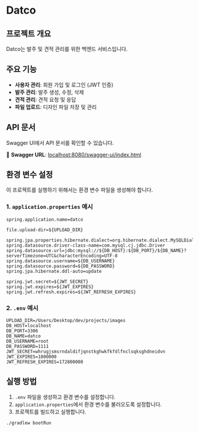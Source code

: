 # Datco

## 프로젝트 개요
Datco는 발주 및 견적 관리를 위한 백엔드 서비스입니다.

## 주요 기능
- **사용자 관리**: 회원 가입 및 로그인 (JWT 인증)
- **발주 관리**: 발주 생성, 수정, 삭제
- **견적 관리**: 견적 요청 및 응답
- **파일 업로드**: 디자인 파일 저장 및 관리

## API 문서
Swagger UI에서 API 문서를 확인할 수 있습니다.

🔗 **Swagger URL**: [localhost:8080/swagger-ui/index.html](http://localhost:8080/swagger-ui/index.html)

## 환경 변수 설정
이 프로젝트를 실행하기 위해서는 환경 변수 파일을 생성해야 합니다.

### 1. `application.properties` 예시
```properties
spring.application.name=datco

file.upload-dir=${UPLOAD_DIR}

spring.jpa.properties.hibernate.dialect=org.hibernate.dialect.MySQLDialect
spring.datasource.driver-class-name=com.mysql.cj.jdbc.Driver
spring.datasource.url=jdbc:mysql://${DB_HOST}:${DB_PORT}/${DB_NAME}?serverTimezone=UTC&characterEncoding=UTF-8
spring.datasource.username=${DB_USERNAME}
spring.datasource.password=${DB_PASSWORD}
spring.jpa.hibernate.ddl-auto=update

spring.jwt.secret=${JWT_SECRET}
spring.jwt.expires=${JWT_EXPIRES}
spring.jwt.refresh.expires=${JWT_REFRESH_EXPIRES}
```

### 2. `.env` 예시
```env
UPLOAD_DIR=/Users/Desktop/dev/projects/images
DB_HOST=localhost
DB_PORT=3306
DB_NAME=datco
DB_USERNAME=root
DB_PASSWORD=1111
JWT_SECRET=whrugjsmsrndaldifjqnstkghwkfkfdlfnclsqksghdneidvn
JWT_EXPIRES=1800000
JWT_REFRESH_EXPIRES=172800000
```

## 실행 방법
1. `.env` 파일을 생성하고 환경 변수를 설정합니다.
2. `application.properties`에서 환경 변수를 불러오도록 설정합니다.
3. 프로젝트를 빌드하고 실행합니다.

```sh
./gradlew bootRun
